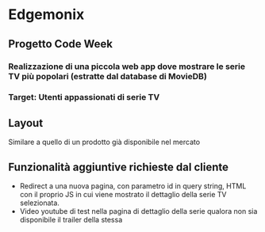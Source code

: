 # Edgemonix
## Progetto Code Week 
### Realizzazione di una piccola web app dove mostrare le serie TV più popolari (estratte dal database di MovieDB)
### Target: Utenti appassionati di serie TV

## Layout
Similare a quello di un prodotto già disponibile nel mercato

## Funzionalità aggiuntive richieste dal cliente
- Redirect a una nuova pagina, con parametro id in query string, HTML con il proprio JS in cui viene mostrato il dettaglio della serie TV selezionata.
- Video youtube di test nella pagina di dettaglio della serie qualora non sia disponibile il trailer della stessa
